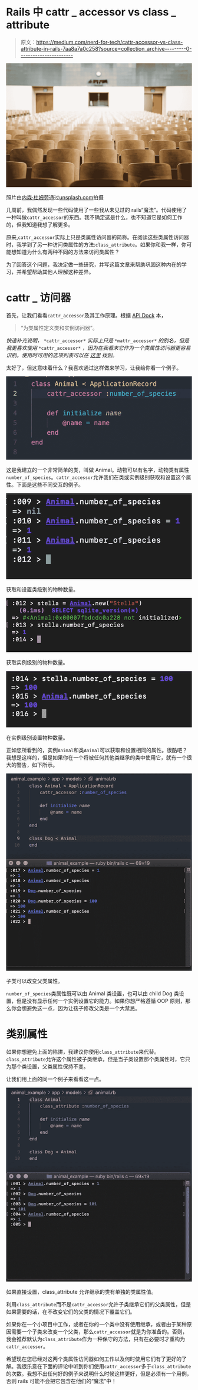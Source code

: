 # Rails 中 cattr _ accessor vs class _ attribute

> 原文：<https://medium.com/nerd-for-tech/cattr-accessor-vs-class-attribute-in-rails-7aa8a7a0c258?source=collection_archive---------0----------------------->

![](img/2d2f4e4967f673a71b9afb3d3bb8d27b.png)

照片由[内森·杜姆劳](https://unsplash.com/@nate_dumlao)通过[unsplash.com](https://unsplash.com/photos/ewGMqs2tmJI)拍摄

几周前，我偶然发现一些代码使用了一些我从未见过的 rails“魔法”。代码使用了一种叫做`cattr_accessor`的东西。我不确定这是什么，也不知道它是如何工作的，但我知道我想了解更多。

原来,`cattr_accessor`实际上只是类属性访问器的简称。在阅读这些类属性访问器时，我学到了另一种访问类属性的方法:`class_attribute`。如果你和我一样，你可能想知道为什么有两种不同的方法来访问类属性？

为了回答这个问题，我决定做一些研究，并写这篇文章来帮助巩固这种内在的学习，并希望帮助其他人理解这种差异。

# cattr _ 访问器

首先，让我们看看`cattr_accessor`及其工作原理。根据 [API Dock](https://apidock.com/rails/Class/cattr_accessor) 本，

> “为类属性定义类和实例访问器”。

*快速补充说明，* `*cattr_accessor*` *实际上只是* `*mattr_accessor*` *的别名，但是我更喜欢使用* `*cattr_accessor*` *，因为在我看来它作为一个类属性访问器更容易识别。使用时可用的选项列表可以在* [*这里*](https://apidock.com/rails/Module/mattr_accessor) *找到。*

太好了，但这意味着什么？我喜欢通过这样做来学习，让我给你看一个例子。

![](img/741d2cbf59c71740a4efd0b1d62ed32c.png)

这是我建立的一个非常简单的类，叫做 Animal。动物可以有名字，动物类有属性`number_of_species`。`cattr_accessor`允许我们在类或实例级别获取和设置这个属性。下面是这些不同交互的例子。

![](img/a44f6d5647081c84b27c90cc0cdc6ef1.png)

获取和设置类级别的物种数量。

![](img/2103ca2e36fc1ac4b191204c448dd3f3.png)

获取实例级别的物种数量。

![](img/e42420e972f56d664ac08c4996b9e5d0.png)

在实例级别设置物种数量。

正如您所看到的，实例`Animal`和类`Animal`可以获取和设置相同的属性。很酷吧？我想是这样的，但是如果你在一个将被任何其他类继承的类中使用它，就有一个很大的警告，如下所示。

![](img/14893dca5523cb0ae875c9c267f01b17.png)

子类可以改变父类属性。

`number_of_species`类属性既可以由 Animal 类设置，也可以由 child Dog 类设置，但是没有显示任何一个实例设置它的能力。如果你想严格遵循 OOP 原则，那么你会想避免这一点，因为让孩子修改父类是一个大禁忌。

# 类别属性

如果你想避免上面的陷阱，我建议你使用`class_attribute`来代替。`class_attribute`允许这个属性被子类继承，但是当子类设置那个类属性时，它只为那个类设置，父类属性保持不变。

让我们用上面的同一个例子来看看这一点。

![](img/fe10fb93adfa04df626888de9321638e.png)

如果直接设置，class_attribute 允许继承的类有单独的类属性值。

利用`class_attribute`而不是`cattr_accessor`允许子类继承它们的父类属性，但是如果需要的话，在不改变它们的父类的情况下覆盖它们。

如果你在一个小项目中工作，或者在你的一个类中没有使用继承，或者由于某种原因需要一个子类来改变一个父类，那么`cattr_accessor`就是为你准备的。否则，我会推荐默认为`class_attribute`作为一种保守的方法，只有在必要时才重构为`cattr_accessor`。

希望现在您已经对这两个类属性访问器如何工作以及何时使用它们有了更好的了解。我很乐意在下面的评论中听到你们使用`cattr_accessor`多于`class_attribute`的次数。我想不出任何好的例子来说明什么时候这样更好，但是必须有一个用例，否则 rails 可能不会把它包含在他们的“魔法”中！